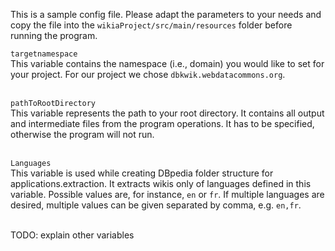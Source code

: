 This is a sample config file.
Please adapt the parameters to your needs and copy the file into the `wikiaProject/src/main/resources` folder before running the program.<br/>

`targetnamespace`<br/>
This variable contains the namespace (i.e., domain) you would like to set for your project. For our project we chose `dbkwik.webdatacommons.org`.
<br/><br/>

`pathToRootDirectory`<br/>
This variable represents the path to your root directory. It contains all output and intermediate files from the program operations. It has to be specified, otherwise the program will not run.<br/><br/>

`Languages`<br/>
This variable is used while creating DBpedia folder structure for applications.extraction. It extracts wikis only of languages defined in this variable. Possible values are, for instance, `en` or `fr`. If multiple languages are desired, multiple values can be given separated by comma, e.g. `en,fr`.<br/><br/>

TODO: explain other variables

